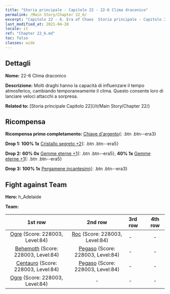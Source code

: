 ```yaml
---
title: "Storia principale - Capitolo 22 - 22-6 Clima draconico"
permalink: /Main Story/Chapter 22_6/
excerpt: "Capitolo 22 - 6. Era of Chaos  Storia principale - Capitolo 22_6. 22-6 Clima draconico"
last_modified_at: 2021-04-28
locale: it
ref: "Chapter 22_6.md"
toc: false
classes: wide
---
```


## Dettagli

 **Nome:** 22-6 Clima draconico

 **Descrizione:** Molti draghi hanno la capacità di influenzare il tempo atmosferico, cambiando temporaneamente il clima. Questo consente loro di lanciare veloci attacchi a sorpresa.

 **Related to:** [Storia principale Capitolo 22](/it/Main Story/Chapter 22/)

## Ricompensa

 **Ricompensa primo completamento:** [Chiave d'argento](/ItemsIT/con_693/){: .btn .btn--era3}

 **Drop 1:** **100% 1x** [Cristallo segreto +2](/ItemsIT/mat_80/){: .btn .btn--era5}

 **Drop 2:** **60% 0x** [Gemme eterne +1](/ItemsIT/mat_72/){: .btn .btn--era5}, **40% 1x** [Gemme eterne +1](/ItemsIT/mat_72/){: .btn .btn--era5}

 **Drop 3:** **100% 1x** [Pergamene incantesimi](/ItemsIT/con_694/){: .btn .btn--era3}


## Fight against Team
 **Hero:** h_Adelaide

 **Team:**


  | 1st row | 2nd row | 3rd row | 4th row |
  |:----:|:----:|:----|:----:|
  | [Ogre](/it/units/Ogre/) (Score: 228003, Level:84)  | [Roc](/it/units/Roc/) (Score: 228003, Level:84)  | - | - |
  | [Behemoth](/it/units/Behemoth/) (Score: 228003, Level:84)  | [Pegaso](/it/units/Pegasus/) (Score: 228003, Level:84)  | - | - |
  | [Centauro](/it/units/Centaur/) (Score: 228003, Level:84)  | [Pegaso](/it/units/Pegasus/) (Score: 228003, Level:84)  | - | - |
  | [Ogre](/it/units/Ogre/) (Score: 228003, Level:84)  | - | - | - |



